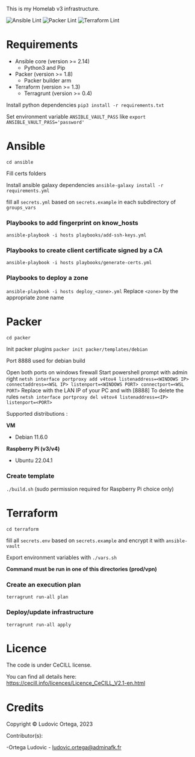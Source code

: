 This is my Homelab v3 infrastructure.

![Ansible Lint](https://github.com/M0NsTeRRR/homelabv3-infra/workflows/Ansible%20Lint/badge.svg)
![Packer Lint](https://github.com/M0NsTeRRR/homelabv3-infra/workflows/Packer%20Lint/badge.svg)
![Terraform Lint](https://github.com/M0NsTeRRR/homelabv3-infra/workflows/Terraform%20Lint/badge.svg)

# Requirements

- Ansible core (version >= 2.14)
  - Python3 and Pip
- Packer (version >= 1.8)
  - Packer builder arm
- Terraform (version >= 1.3)
  - Terragrunt (version >= 0.4)

Install python dependencies `pip3 install -r requirements.txt`

Set environment variable `ANSIBLE_VAULT_PASS` like `export ANSIBLE_VAULT_PASS='password'`

# Ansible

`cd ansible`

Fill certs folders

Install ansible galaxy dependencies `ansible-galaxy install -r requirements.yml`

fill all `secrets.yml` based on `secrets.example` in each subdirectory of `groups_vars`

### Playbooks to add fingerprint on know_hosts

`ansible-playbook -i hosts playbooks/add-ssh-keys.yml`

### Playbooks to create client certificate signed by a CA

`ansible-playbook -i hosts playbooks/generate-certs.yml`

### Playbooks to deploy a zone

`ansible-playbook -i hosts deploy_<zone>.yml`
Replace `<zone>` by the appropriate zone name

# Packer
`cd packer`

Init packer plugins
`packer init packer/templates/debian`

Port 8888 used for debian build

Open both ports on windows firewall
Start powershell prompt with admin right `netsh interface portproxy add v4tov4 listenaddress=<WINDOWS IP> connectaddress=<WSL IP> listenport=<WINDOWS PORT> connectport=<WSL PORT>`
Replace <IP> with the LAN IP of your PC and <PORT> with [8888]
To delete the rules `netsh interface portproxy del v4tov4 listenaddress=<IP> listenport=<PORT>`

Supported distributions :

**VM**

- Debian 11.6.0

**Raspberry Pi (v3/v4)**

- Ubuntu 22.04.1

### Create template

`./build.sh` (sudo permission required for Raspberry Pi choice only)

# Terraform

`cd terraform`

fill all `secrets.env` based on `secrets.example` and encrypt it with `ansible-vault`

Export environment variables with `./vars.sh`

**Command must be run in one of this directories (prod/vpn)**

### Create an execution plan

`terragrunt run-all plan`

### Deploy/update infrastructure

`terragrunt run-all apply`

# Licence

The code is under CeCILL license.

You can find all details here: https://cecill.info/licences/Licence_CeCILL_V2.1-en.html

# Credits

Copyright © Ludovic Ortega, 2023

Contributor(s):

-Ortega Ludovic - ludovic.ortega@adminafk.fr
